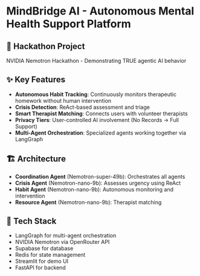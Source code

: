 # MindBridge AI - Autonomous Mental Health Support Platform

## 🎯 Hackathon Project
NVIDIA Nemotron Hackathon - Demonstrating TRUE agentic AI behavior

## ✨ Key Features
- **Autonomous Habit Tracking**: Continuously monitors therapeutic homework without human intervention
- **Crisis Detection**: ReAct-based assessment and triage
- **Smart Therapist Matching**: Connects users with volunteer therapists
- **Privacy Tiers**: User-controlled AI involvement (No Records → Full Support)
- **Multi-Agent Orchestration**: Specialized agents working together via LangGraph

## 🏗️ Architecture
- **Coordination Agent** (Nemotron-super-49b): Orchestrates all agents
- **Crisis Agent** (Nemotron-nano-9b): Assesses urgency using ReAct
- **Habit Agent** (Nemotron-nano-9b): Autonomous monitoring and intervention
- **Resource Agent** (Nemotron-nano-9b): Therapist matching

## 🚀 Tech Stack
- LangGraph for multi-agent orchestration
- NVIDIA Nemotron via OpenRouter API
- Supabase for database
- Redis for state management
- Streamlit for demo UI
- FastAPI for backend
